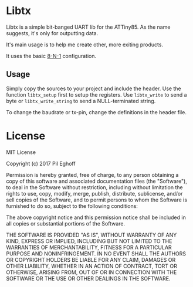 # Libtx

Libtx is a simple bit-banged UART lib for the ATTiny85.
As the name suggests, it's only for outputting data.

It's main usage is to help me create other, more exiting products.

It uses the basic [8-N-1](https://en.wikipedia.org/wiki/8-N-1) configuration.

## Usage

Simply copy the sources to your project and include the header.
Use the function `libtx_setup` first to setup the registers.
Use `libtx_write` to send a byte or `libtx_write_string` to send a NULL-terminated string.


To change the baudrate or tx-pin, change the definitions in the header file.

# License

MIT License

Copyright (c) 2017 Pil Eghoff

Permission is hereby granted, free of charge, to any person obtaining a copy
of this software and associated documentation files (the "Software"), to deal
in the Software without restriction, including without limitation the rights
to use, copy, modify, merge, publish, distribute, sublicense, and/or sell
copies of the Software, and to permit persons to whom the Software is
furnished to do so, subject to the following conditions:

The above copyright notice and this permission notice shall be included in all
copies or substantial portions of the Software.

THE SOFTWARE IS PROVIDED "AS IS", WITHOUT WARRANTY OF ANY KIND, EXPRESS OR
IMPLIED, INCLUDING BUT NOT LIMITED TO THE WARRANTIES OF MERCHANTABILITY,
FITNESS FOR A PARTICULAR PURPOSE AND NONINFRINGEMENT. IN NO EVENT SHALL THE
AUTHORS OR COPYRIGHT HOLDERS BE LIABLE FOR ANY CLAIM, DAMAGES OR OTHER
LIABILITY, WHETHER IN AN ACTION OF CONTRACT, TORT OR OTHERWISE, ARISING FROM,
OUT OF OR IN CONNECTION WITH THE SOFTWARE OR THE USE OR OTHER DEALINGS IN THE
SOFTWARE.
